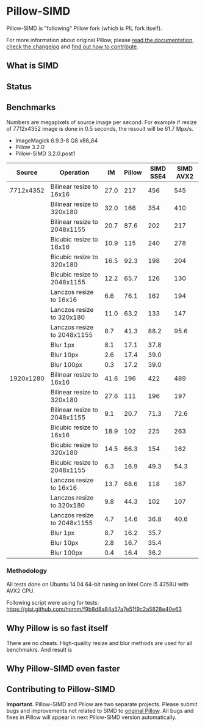 # Pillow-SIMD

Pillow-SIMD is "following" Pillow fork (which is PIL fork itself).

For more information about original Pillow, please
[read the documentation](http://pillow.readthedocs.io/),
[check the changelog](https://github.com/python-pillow/Pillow/blob/master/CHANGES.rst) and
[find out how to contribute](https://github.com/python-pillow/Pillow/blob/master/.github/CONTRIBUTING.md).


## What is SIMD


## Status


## Benchmarks

Numbers are megapixels of source image per second. For example if resize of
7712x4352 image is done in 0.5 seconds, the resoult will be 61.7 Mpx/s.

- ImageMagick 6.9.3-8 Q8 x86_64
- Pillow 3.2.0
- Pillow-SIMD 3.2.0.post1

Source    | Operation                   | IM   | Pillow | SIMD SSE4 | SIMD AVX2 
----------|-----------------------------|------|--------|-----------|-----------
7712x4352 | Bilinear resize to 16x16    | 27.0 | 217    | 456       | 545
          | Bilinear resize to 320x180  | 32.0 | 166    | 354       | 410
          | Bilinear resize to 2048x1155| 20.7 | 87.6   | 202       | 217
          | Bicubic resize to 16x16     | 10.9 | 115    | 240       | 278
          | Bicubic resize to 320x180   | 16.5 | 92.3   | 198       | 204
          | Bicubic resize to 2048x1155 | 12.2 | 65.7   | 126       | 130
          | Lanczos resize to 16x16     | 6.6  | 76.1   | 162       | 194
          | Lanczos resize to 320x180   | 11.0 | 63.2   | 133       | 147
          | Lanczos resize to 2048x1155 | 8.7  | 41.3   | 88.2      | 95.6
          | Blur 1px                    | 8.1  | 17.1   | 37.8
          | Blur 10px                   | 2.6  | 17.4   | 39.0
          | Blur 100px                  | 0.3  | 17.2   | 39.0
1920x1280 | Bilinear resize to 16x16    | 41.6 | 196    | 422       | 489
          | Bilinear resize to 320x180  | 27.6 | 111    | 196       | 197
          | Bilinear resize to 2048x1155| 9.1  | 20.7   | 71.3      | 72.6
          | Bicubic resize to 16x16     | 18.9 | 102    | 225       | 263
          | Bicubic resize to 320x180   | 14.5 | 66.3   | 154       | 162
          | Bicubic resize to 2048x1155 | 6.3  | 16.9   | 49.3      | 54.3
          | Lanczos resize to 16x16     | 13.7 | 68.6   | 118       | 167
          | Lanczos resize to 320x180   | 9.8  | 44.3   | 102       | 107
          | Lanczos resize to 2048x1155 | 4.7  | 14.6   | 36.8      | 40.6
          | Blur 1px                    | 8.7  | 16.2   | 35.7
          | Blur 10px                   | 2.8  | 16.7   | 35.4
          | Blur 100px                  | 0.4  | 16.4   | 36.2


### Methodology

All tests done on Ubuntu 14.04 64-bit runing on
Intel Core i5 4258U with AVX2 CPU.

Following script were using for tests:
https://gist.github.com/homm/f9b8d8a84a57a7e51f9c2a5828e40e63


## Why Pillow is so fast itself

There are no cheats. High-quality resize and blur methods are used for all
benchmakrs. And result is 


## Why Pillow-SIMD even faster


## Contributing to Pillow-SIMD

**Important.** Pillow-SIMD and Pillow are two separate projects.
Please submit bugs and improvements not related to SIMD to 
[original Pillow](https://github.com/python-pillow/Pillow/issues/new).
All bugs and fixes in Pillow will appear in next Pillow-SIMD version automatically.
